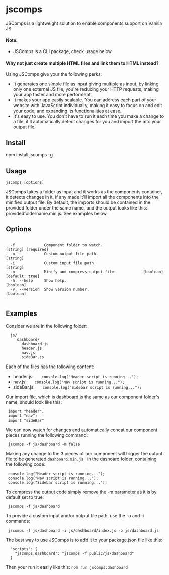 # jscomps

JSComps is a lightweight solution to enable components support on Vanilla JS.

#### Note:
- JSComps is a CLI package, check usage below.

#### Why not just create multiple HTML files and link them to HTML instead?
Using JSComps give your the following perks:

- It generates one simple file as input giving multiple as input, by linking only one external JS file, you're reducing your HTTP requests, making your app faster and more performent.
- It makes your app easily scalable. You can address each part of your website with JavaScript individually, making it easy to focus on and edit your code, and expanding its functionalities at ease.
- It's easy to use. You don't have to run it each time you make a change to a file, it'll automatically detect changes for you and import the mto your output file.

## Install
 npm install jscomps -g

## Usage
    jscomps [options]

  JSComps takes a folder as input and it works as the components container, it detects changes in it, if any made it'll import all the components into the minified output file. By default, the imports should be contained in the provided folder under the same name, and the output looks like this: providedfoldername.min.js. See examples below.
  
  
## Options

```

  -f             Component folder to watch.                        [string] [required]
  -o             Custom output file path.                                     [string]
  -i             Custom input file path.                                      [string]
  -m             Minify and compress output file.            [boolean] [default: true]
  -h, --help     Show help.                                                  [boolean]
  -v, --version  Show version number.                                        [boolean]
  
```
## Examples
Consider we are in the following folder:
```
  js/
     dashboard/
       dashboard.js
       header.js
       nav.js
       sideBar.js

```
Each of the files has the following content:
- header.js:
```    console.log("Header script is running..."); ```
- nav.js:
```    console.log("Nav script is running..."); ```
- sideBar.js:
```    console.log("Sidebar script is running..."); ```

Our import file, which is dashboard.js the same as our component folder's name, should look like this:
```
 import "header";
 import "nav";
 import "sideBar"
```
We can now watch for changes and automatically concat our component pieces running the following command:
```     
 jscomps -f js/dashboard -m false
```
Making any change to the 3 pieces of our component will trigger the output file to be generated ```dashboard.min.js ``` in the dashoard folder, containing the following code:

```
 console.log("Header script is running...");
 console.log("Nav script is running...");
 console.log("Sidebar script is running...");
```

To compress the output code simply remove the -m parameter as it is by default set to true:
```
 jscomps -f js/dashboard
```

To provide a custom input and/or output file path, use the -o and -i commands:
```
 jscomps -f js/dashboard -i js/dashboard/index.js -o js/dashboard.js
```

The best way to use JSComps is to add it to your package.json file like this: 
```
  "scripts": {
    "jscomps:dashboard": "jscomps -f public/js/dashboard"
  }
```
Then your run it easily like this:  ` npm run jscomps:dashboard `
